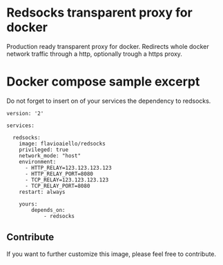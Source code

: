 # Redsocks transparent proxy for docker
Production ready transparent proxy for docker. Redirects whole docker network traffic through a http, optionally trough a https proxy. 

# Docker compose sample excerpt
Do not forget to insert on of your services the dependency to redsocks. 
```
version: '2'

services:

  redsocks:
    image: flavioaiello/redsocks
    privileged: true
    network_mode: "host"
    environment:
      - HTTP_RELAY=123.123.123.123
      - HTTP_RELAY_PORT=8080
      - TCP_RELAY=123.123.123.123
      - TCP_RELAY_PORT=8080
    restart: always

    yours:
        depends_on:
            - redsocks
```

## Contribute
If you want to further customize this image, please feel free to contribute.
